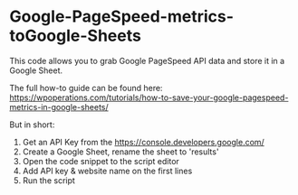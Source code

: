 # Google-PageSpeed-metrics-toGoogle-Sheets
This code allows you to grab Google PageSpeed API data and store it in a Google Sheet. 

The full how-to guide can be found here: https://wpoperations.com/tutorials/how-to-save-your-google-pagespeed-metrics-in-google-sheets/ 

But in short:

1) Get an API Key from the https://console.developers.google.com/ 
2) Create a Google Sheet, rename the sheet to 'results'
3) Open the code snippet to the script editor
4) Add API key & website name on the first lines
5) Run the script
